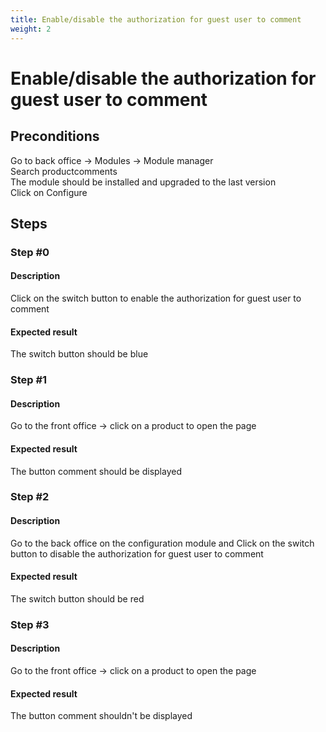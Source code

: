 ```yaml
---
title: Enable/disable the authorization for guest user to comment
weight: 2
---
```


# Enable/disable the authorization for guest user to comment

## Preconditions

Go to back office -> Modules -> Module manager<br />
Search productcomments<br />
The module should be installed and upgraded to the last version<br />
Click on Configure
## Steps
### Step #0
#### Description
Click on the switch button to enable the authorization for guest user to comment
#### Expected result
The switch button should be blue

### Step #1
#### Description
Go to the front office -> click on a product to open the page
#### Expected result
The button comment should be displayed
### Step #2
#### Description
Go to the back office on the configuration module and Click on the switch button to disable the authorization for guest user to comment
#### Expected result
The switch button should be red
### Step #3
#### Description
Go to the front office -> click on a product to open the page
#### Expected result
The button comment shouldn't be displayed

